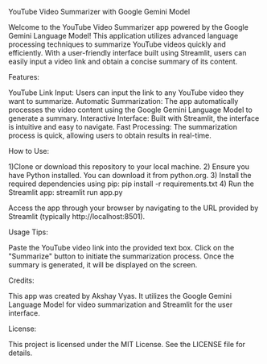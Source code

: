 YouTube Video Summarizer with Google Gemini Model

Welcome to the YouTube Video Summarizer app powered by the Google Gemini Language Model! This application utilizes advanced language processing techniques to summarize YouTube videos quickly and efficiently. With a user-friendly interface built using Streamlit, users can easily input a video link and obtain a concise summary of its content.

Features:

YouTube Link Input: Users can input the link to any YouTube video they want to summarize.
Automatic Summarization: The app automatically processes the video content using the Google Gemini Language Model to generate a summary.
Interactive Interface: Built with Streamlit, the interface is intuitive and easy to navigate.
Fast Processing: The summarization process is quick, allowing users to obtain results in real-time.

How to Use:

1)Clone or download this repository to your local machine.
2) Ensure you have Python installed. You can download it from python.org.
3) Install the required dependencies using pip:
            pip install -r requirements.txt
4) Run the Streamlit app:
           streamlit run app.py
           
Access the app through your browser by navigating to the URL provided by Streamlit (typically http://localhost:8501).

Usage Tips:

Paste the YouTube video link into the provided text box.
Click on the "Summarize" button to initiate the summarization process.
Once the summary is generated, it will be displayed on the screen.

Credits:

This app was created by Akshay Vyas. It utilizes the Google Gemini Language Model for video summarization and Streamlit for the user interface.

License:

This project is licensed under the MIT License. See the LICENSE file for details.
